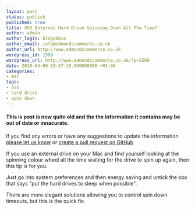 ```yaml
---
layout: post
status: publish
published: true
title: OSX External Hard Drive Spinning Down All The Time?
author: admin
author_login: blogadmin
author_email: info@edmondscommerce.co.uk
author_url: http://www.edmondscommerce.co.uk
wordpress_id: 1599
wordpress_url: http://www.edmondscommerce.co.uk/?p=1599
date: 2010-04-09 10:47:29.000000000 +01:00
categories:
- mac
tags:
- osx
- hard drive
- spin down
---
```

<div class="oldpost"><h4>This is post is now quite old and the the information it contains may be out of date or innacurate.</h4>
<p>
If you find any errors or have any suggestions to update the information <a href="http://edmondscommerce.github.io/contact-us/index.html">please let us know</a>
or <a href="https://github.com/edmondscommerce/edmondscommerce.github.io">create a pull request on GitHub</a>
</p>
</div>
If you use an external drive on your Mac and find yourself looking at the spinning colour wheel all the time waiting for the drive to spin up again, then this tip is for you.

Just go into system preferences and then energy saving and untick the box that says "put the hard drives to sleep when possible".

There are more elegant solutions allowing you to control spin down timeouts, but this is the quick fix.
